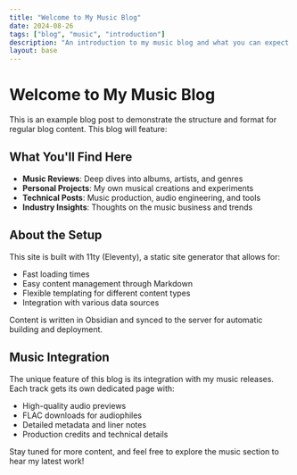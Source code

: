 ```yaml
---
title: "Welcome to My Music Blog"
date: 2024-08-26
tags: ["blog", "music", "introduction"]
description: "An introduction to my music blog and what you can expect to find here."
layout: base
---
```


# Welcome to My Music Blog

This is an example blog post to demonstrate the structure and format for regular blog content. This blog will feature:

## What You'll Find Here

- **Music Reviews**: Deep dives into albums, artists, and genres
- **Personal Projects**: My own musical creations and experiments  
- **Technical Posts**: Music production, audio engineering, and tools
- **Industry Insights**: Thoughts on the music business and trends

## About the Setup

This site is built with 11ty (Eleventy), a static site generator that allows for:
- Fast loading times
- Easy content management through Markdown
- Flexible templating for different content types
- Integration with various data sources

Content is written in Obsidian and synced to the server for automatic building and deployment.

## Music Integration

The unique feature of this blog is its integration with my music releases. Each track gets its own dedicated page with:
- High-quality audio previews
- FLAC downloads for audiophiles  
- Detailed metadata and liner notes
- Production credits and technical details

Stay tuned for more content, and feel free to explore the music section to hear my latest work!